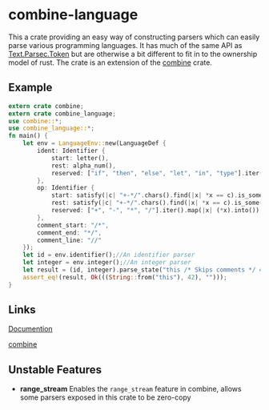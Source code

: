 # combine-language
This a crate providing an easy way of constructing parsers which can easily parse various programming languages. It has much of the same API as [Text.Parsec.Token](hackage.haskell.org/package/parsec-3.1.9/docs/Text-Parsec-Token.html) but are otherwise a bit different to fit in to the ownership model of rust. The crate is an extension of the [combine](https://github.com/Marwes/combine) crate.

## Example
```rust
extern crate combine;
extern crate combine_language;
use combine::*;
use combine_language::*;
fn main() {
    let env = LanguageEnv::new(LanguageDef {
        ident: Identifier {
            start: letter(),
            rest: alpha_num(),
            reserved: ["if", "then", "else", "let", "in", "type"].iter().map(|x| (*x).into()).collect()
        },
        op: Identifier {
            start: satisfy(|c| "+-*/".chars().find(|x| *x == c).is_some()),
            rest: satisfy(|c| "+-*/".chars().find(|x| *x == c).is_some()),
            reserved: ["+", "-", "*", "/"].iter().map(|x| (*x).into()).collect()
        },
        comment_start: "/*",
        comment_end: "*/",
        comment_line: "//"
    });
    let id = env.identifier();//An identifier parser
    let integer = env.integer();//An integer parser
    let result = (id, integer).parse_state("this /* Skips comments */ 42");
    assert_eq!(result, Ok(((String::from("this"), 42), "")));
}
```

## Links

[Documention](https://marwes.github.io/combine-language/combine_language/index.html)

[combine](https://github.com/Marwes/combine)

## Unstable Features


* __range_stream__ Enables the `range_stream` feature in combine, allows some parsers exposed in this crate to be zero-copy
